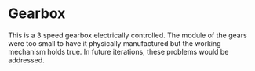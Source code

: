# Gearbox
This is a 3 speed gearbox electrically controlled. The module of the gears were too small to have it physically manufactured but the working mechanism holds true. In future iterations, these problems would be addressed.
